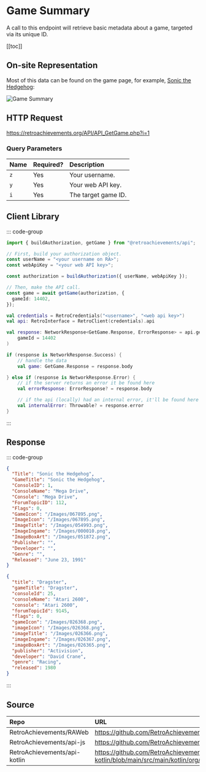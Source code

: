 <script setup>
import SampleRequest from '../components/SampleRequest.vue';
</script>

# Game Summary

A call to this endpoint will retrieve basic metadata about a game, targeted via its unique ID.

[[toc]]

## On-site Representation

Most of this data can be found on the game page, for example, [Sonic the Hedgehog](https://retroachievements.org/game/1):

![Game Summary](/game-summary.png)

## HTTP Request

<SampleRequest httpVerb="GET">https://retroachievements.org/API/API_GetGame.php?i=1</SampleRequest>

### Query Parameters

| Name | Required? | Description         |
|:-----|:----------|:--------------------|
| `z`  | Yes       | Your username.      |
| `y`  | Yes       | Your web API key.   |
| `i`  | Yes       | The target game ID. |

## Client Library

::: code-group

```ts [NodeJS]
import { buildAuthorization, getGame } from "@retroachievements/api";

// First, build your authorization object.
const userName = "<your username on RA>";
const webApiKey = "<your web API key>";

const authorization = buildAuthorization({ userName, webApiKey });

// Then, make the API call.
const game = await getGame(authorization, {
  gameId: 14402,
});
```

```kotlin [Kotlin]
val credentials = RetroCredentials("<username>", "<web api key>")
val api: RetroInterface = RetroClient(credentials).api

val response: NetworkResponse<GetGame.Response, ErrorResponse> = api.getGame(
    gameId = 14402
)

if (response is NetworkResponse.Success) {
    // handle the data
    val game: GetGame.Response = response.body

} else if (response is NetworkResponse.Error) {
    // if the server returns an error it be found here
    val errorResponse: ErrorResponse? = response.body

    // if the api (locally) had an internal error, it'll be found here
    val internalError: Throwable? = response.error
}
```

:::

## Response

::: code-group

```json [HTTP Response]
{
  "Title": "Sonic the Hedgehog",
  "GameTitle": "Sonic the Hedgehog",
  "ConsoleID": 1,
  "ConsoleName": "Mega Drive",
  "Console": "Mega Drive",
  "ForumTopicID": 112,
  "Flags": 0,
  "GameIcon": "/Images/067895.png",
  "ImageIcon": "/Images/067895.png",
  "ImageTitle": "/Images/054993.png",
  "ImageIngame": "/Images/000010.png",
  "ImageBoxArt": "/Images/051872.png",
  "Publisher": "",
  "Developer": "",
  "Genre": "",
  "Released": "June 23, 1991"
}
```

```json [NodeJS]
{
  "title": "Dragster",
  "gameTitle": "Dragster",
  "consoleId": 25,
  "consoleName": "Atari 2600",
  "console": "Atari 2600",
  "forumTopicId": 9145,
  "flags": 0,
  "gameIcon": "/Images/026368.png",
  "imageIcon": "/Images/026368.png",
  "imageTitle": "/Images/026366.png",
  "imageIngame": "/Images/026367.png",
  "imageBoxArt": "/Images/026365.png",
  "publisher": "Activision",
  "developer": "David Crane",
  "genre": "Racing",
  "released": 1980
}
```

:::

## Source

| Repo                         | URL                                                                                                                  |
|:-----------------------------|:---------------------------------------------------------------------------------------------------------------------|
| RetroAchievements/RAWeb      | https://github.com/RetroAchievements/RAWeb/blob/master/public/API/API_GetGame.php                                    |
| RetroAchievements/api-js     | https://github.com/RetroAchievements/api-js/blob/main/src/game/getGame.ts                                            |
| RetroAchievements/api-kotlin | https://github.com/RetroAchievements/api-kotlin/blob/main/src/main/kotlin/org/retroachivements/api/RetroInterface.kt |
